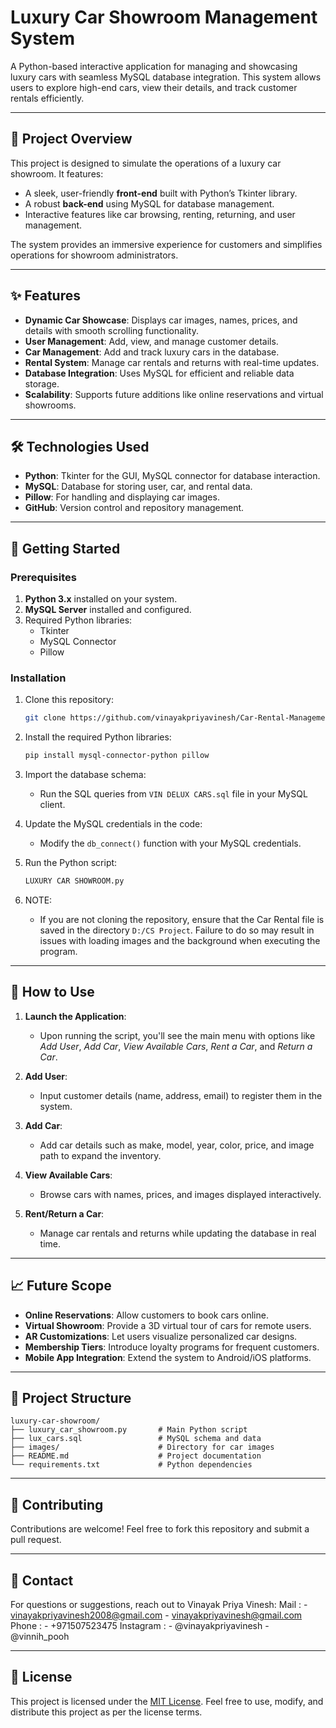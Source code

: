 # Luxury Car Showroom Management System

A Python-based interactive application for managing and showcasing luxury cars with seamless MySQL database integration. This system allows users to explore high-end cars, view their details, and track customer rentals efficiently.

---

## 🚗 Project Overview

This project is designed to simulate the operations of a luxury car showroom. It features:
- A sleek, user-friendly **front-end** built with Python’s Tkinter library.
- A robust **back-end** using MySQL for database management.
- Interactive features like car browsing, renting, returning, and user management.

The system provides an immersive experience for customers and simplifies operations for showroom administrators.

---

## ✨ Features

- **Dynamic Car Showcase**: Displays car images, names, prices, and details with smooth scrolling functionality.
- **User Management**: Add, view, and manage customer details.
- **Car Management**: Add and track luxury cars in the database.
- **Rental System**: Manage car rentals and returns with real-time updates.
- **Database Integration**: Uses MySQL for efficient and reliable data storage.
- **Scalability**: Supports future additions like online reservations and virtual showrooms.

---

## 🛠️ Technologies Used

- **Python**: Tkinter for the GUI, MySQL connector for database interaction.
- **MySQL**: Database for storing user, car, and rental data.
- **Pillow**: For handling and displaying car images.
- **GitHub**: Version control and repository management.

---

## 🚀 Getting Started

### Prerequisites

1. **Python 3.x** installed on your system.
2. **MySQL Server** installed and configured.
3. Required Python libraries:
   - Tkinter
   - MySQL Connector
   - Pillow

### Installation

1. Clone this repository:
   ```bash
   git clone https://github.com/vinayakpriyavinesh/Car-Rental-Management-System.git cd luxury-car-showroom
   ```
2. Install the required Python libraries:
   ```bash
   pip install mysql-connector-python pillow
   ```
3. Import the database schema:
   - Run the SQL queries from `VIN DELUX CARS.sql` file in your MySQL client.

4. Update the MySQL credentials in the code:
   - Modify the `db_connect()` function with your MySQL credentials.

5. Run the Python script:
   ```bash
   LUXURY CAR SHOWROOM.py
   ```
6. NOTE:
   - If you are not cloning the repository, ensure that the Car Rental file is saved in the directory `D:/CS Project`. Failure to do so may result in issues with loading images and the background when executing the program.

---

## 📖 How to Use

1. **Launch the Application**:
   - Upon running the script, you'll see the main menu with options like *Add User*, *Add Car*, *View Available Cars*, *Rent a Car*, and *Return a Car*.

2. **Add User**:
   - Input customer details (name, address, email) to register them in the system.

3. **Add Car**:
   - Add car details such as make, model, year, color, price, and image path to expand the inventory.

4. **View Available Cars**:
   - Browse cars with names, prices, and images displayed interactively.

5. **Rent/Return a Car**:
   - Manage car rentals and returns while updating the database in real time.

---

## 📈 Future Scope

- **Online Reservations**: Allow customers to book cars online.
- **Virtual Showroom**: Provide a 3D virtual tour of cars for remote users.
- **AR Customizations**: Let users visualize personalized car designs.
- **Membership Tiers**: Introduce loyalty programs for frequent customers.
- **Mobile App Integration**: Extend the system to Android/iOS platforms.

---

## 📂 Project Structure

```plaintext
luxury-car-showroom/
├── luxury_car_showroom.py       # Main Python script
├── lux_cars.sql                 # MySQL schema and data
├── images/                      # Directory for car images
├── README.md                    # Project documentation
└── requirements.txt             # Python dependencies
```

---

## 🤝 Contributing

Contributions are welcome! Feel free to fork this repository and submit a pull request.

---

## 📧 Contact
For questions or suggestions, reach out to Vinayak Priya Vinesh:
Mail      : - vinayakpriyavinesh2008@gmail.com
            - vinayakpriyavinesh@gmail.com
Phone     : - +971507523475
Instagram : - @vinayakpriyavinesh
            - @vinnih_pooh

---

## 📝 License

This project is licensed under the [MIT License](LICENSE.md). Feel free to use, modify, and distribute this project as per the license terms.
